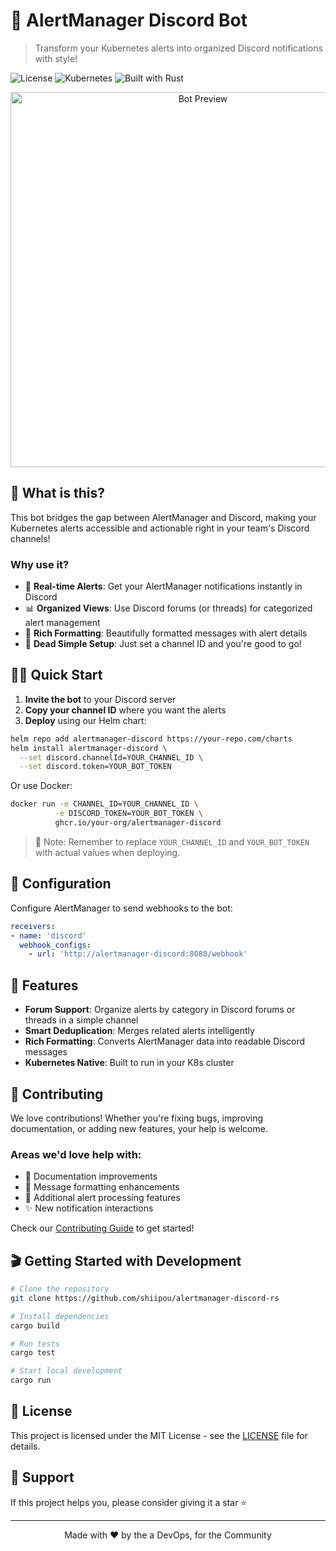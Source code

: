 # 🚨 AlertManager Discord Bot

> Transform your Kubernetes alerts into organized Discord notifications with style!

![License](https://img.shields.io/badge/license-MIT-blue.svg)
![Kubernetes](https://img.shields.io/badge/kubernetes-ready-brightgreen.svg)
![Built with Rust](https://img.shields.io/badge/built%20with-Rust-orange.svg)

<p align="center">
  <img src="docs/assets/preview.png" alt="Bot Preview" width="600">
</p>

## 🎯 What is this?

This bot bridges the gap between AlertManager and Discord, making your Kubernetes alerts accessible and actionable right in your team's Discord channels!

### Why use it?

- 🔄 **Real-time Alerts**: Get your AlertManager notifications instantly in Discord
- 📊 **Organized Views**: Use Discord forums (or threads) for categorized alert management
- 🎨 **Rich Formatting**: Beautifully formatted messages with alert details
- 🚀 **Dead Simple Setup**: Just set a channel ID and you're good to go!

## 🏃‍♂️ Quick Start

1. **Invite the bot** to your Discord server
2. **Copy your channel ID** where you want the alerts
3. **Deploy** using our Helm chart:

```bash
helm repo add alertmanager-discord https://your-repo.com/charts
helm install alertmanager-discord \
  --set discord.channelId=YOUR_CHANNEL_ID \
  --set discord.token=YOUR_BOT_TOKEN
```

Or use Docker:

```bash
docker run -e CHANNEL_ID=YOUR_CHANNEL_ID \
          -e DISCORD_TOKEN=YOUR_BOT_TOKEN \
          ghcr.io/your-org/alertmanager-discord
```

> 📝 Note: Remember to replace `YOUR_CHANNEL_ID` and `YOUR_BOT_TOKEN` with actual values when deploying.

## 🔧 Configuration

Configure AlertManager to send webhooks to the bot:

```yaml
receivers:
- name: 'discord'
  webhook_configs:
    - url: 'http://alertmanager-discord:8080/webhook'
```

## 🌟 Features

- **Forum Support**: Organize alerts by category in Discord forums or threads in a simple channel
- **Smart Deduplication**: Merges related alerts intelligently
- **Rich Formatting**: Converts AlertManager data into readable Discord messages
- **Kubernetes Native**: Built to run in your K8s cluster

## 🤝 Contributing

We love contributions! Whether you're fixing bugs, improving documentation, or adding new features, your help is welcome.

### Areas we'd love help with:

- 📝 Documentation improvements
- 🎨 Message formatting enhancements
- 🔧 Additional alert processing features
- ✨ New notification interactions

Check our [Contributing Guide](CONTRIBUTING.md) to get started!

## 🎬 Getting Started with Development

```bash
# Clone the repository
git clone https://github.com/shiipou/alertmanager-discord-rs

# Install dependencies
cargo build

# Run tests
cargo test

# Start local development
cargo run
```

## 📜 License

This project is licensed under the MIT License - see the [LICENSE](LICENSE) file for details.

## 💖 Support

If this project helps you, please consider giving it a star ⭐️

---

<p align="center">
Made with ❤️ by the a DevOps, for the Community
</p>
